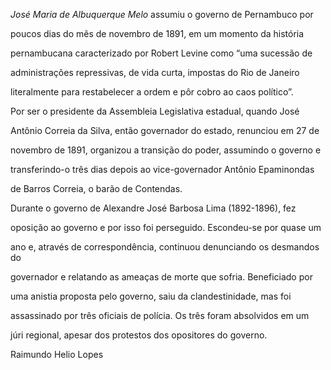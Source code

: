 

*José Maria de Albuquerque Melo* assumiu o governo de Pernambuco por

poucos dias do mês de novembro de 1891, em um momento da história

pernambucana caracterizado por Robert Levine como “uma sucessão de

administrações repressivas, de vida curta, impostas do Rio de Janeiro

literalmente para restabelecer a ordem e pôr cobro ao caos político”.

Por ser o presidente da Assembleia Legislativa estadual, quando José

Antônio Correia da Silva, então governador do estado, renunciou em 27 de

novembro de 1891, organizou a transição do poder, assumindo o governo e

transferindo-o três dias depois ao vice-governador Antônio Epaminondas

de Barros Correia, o barão de Contendas.



Durante o governo de Alexandre José Barbosa Lima (1892-1896), fez

oposição ao governo e por isso foi perseguido. Escondeu-se por quase um

ano e, através de correspondência, continuou denunciando os desmandos do

governador e relatando as ameaças de morte que sofria. Beneficiado por

uma anistia proposta pelo governo, saiu da clandestinidade, mas foi

assassinado por três oficiais de polícia. Os três foram absolvidos em um

júri regional, apesar dos protestos dos opositores do governo.



Raimundo Helio Lopes



